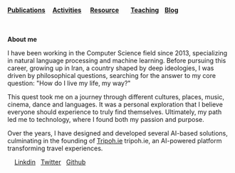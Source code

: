 
####   [Publications](./Publications.html)&nbsp; &nbsp; &nbsp;[Activities](./Activities.html)&nbsp; &nbsp; &nbsp; [Resource](./Resource.html)&nbsp; &nbsp; &nbsp;  &nbsp; [Teaching](./teaching.html)&nbsp;  &nbsp; [Blog](./blog.html)&nbsp; 


&nbsp;
&nbsp;
&nbsp;

 **About me**
 
I have been working in the Computer Science field since 2013, specializing in natural language processing and machine learning. Before pursuing this career, growing up in Iran, a country shaped by deep ideologies, I was driven by philosophical questions, searching for the answer to my core question: "How do I live my life, my way?"

This quest took me on a journey through different cultures, places, music, cinema, dance and languages. It was a personal exploration that I believe everyone should experience to truly find themselves. Ultimately, my path led me to technology, where I found both my passion and purpose.

Over the years, I have designed and developed several AI-based solutions, culminating in the founding of [Tripoh.ie](https://tripoh.ie) tripoh.ie, an AI-powered platform transforming travel experiences. 
 
&nbsp;
&nbsp;
 [Linkdin](linkedin.com/in/samira-korani-056954143)&nbsp; &nbsp;[Twitter](https://twitter.com/SamiraKorani) &nbsp;&nbsp;[Github](https://github.com/skorani) 
 
 

